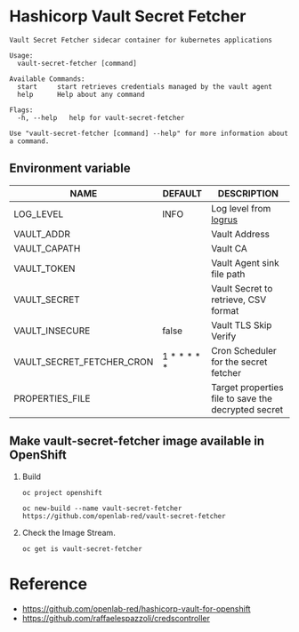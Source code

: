 # Hashicorp Vault Secret Fetcher


```
Vault Secret Fetcher sidecar container for kubernetes applications

Usage:
  vault-secret-fetcher [command]

Available Commands:
  start     start retrieves credentials managed by the vault agent
  help      Help about any command

Flags:
  -h, --help   help for vault-secret-fetcher

Use "vault-secret-fetcher [command] --help" for more information about a command.

```

## Environment variable

|     NAME                    |  DEFAULT    |  DESCRIPTION                                                    |
|-----------------------------|-------------|-----------------------------------------------------------------|
| LOG_LEVEL                   |    INFO     |    Log level from [logrus](https://github.com/sirupsen/logrus)  |
| VAULT_ADDR                  |             |    Vault Address                                                |
| VAULT_CAPATH                |             |    Vault CA                                                     |
| VAULT_TOKEN                 |             |    Vault Agent sink file path                                   |
| VAULT_SECRET                |             |    Vault Secret to retrieve, CSV format                         |
| VAULT_INSECURE              |    false    |    Vault TLS Skip Verify                                        |
| VAULT_SECRET_FETCHER_CRON   | 1 * * * * * |    Cron Scheduler for the secret fetcher                        |
| PROPERTIES_FILE             |             |    Target properties file to save the decrypted secret          |

## Make vault-secret-fetcher image available in OpenShift

1. Build

    ```
    oc project openshift

    oc new-build --name vault-secret-fetcher https://github.com/openlab-red/vault-secret-fetcher
    ```

2. Check the Image Stream.

    ```
    oc get is vault-secret-fetcher
    ```

# Reference

* https://github.com/openlab-red/hashicorp-vault-for-openshift
* https://github.com/raffaelespazzoli/credscontroller
